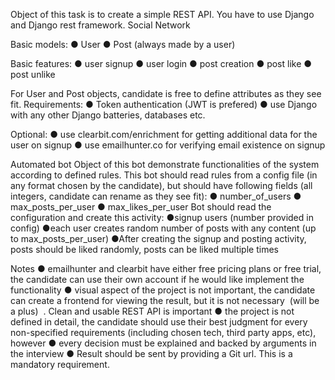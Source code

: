 Object of this task is to create a simple REST API. You have to use Django and Django rest
framework.
Social Network

Basic models:
● User
● Post (always made by a user)

Basic features:
● user signup
● user login
● post creation
● post like
● post unlike

For User and Post objects, candidate is free to define attributes as they see fit.
Requirements:
● Token authentication (JWT is prefered)
● use Django with any other Django batteries, databases etc.

Optional:
● use clearbit.com/enrichment for getting additional data for the user on signup
● use emailhunter.co for verifying email existence on signup

Automated bot
Object of this bot demonstrate functionalities of the system according to defined rules.
This bot should read rules from a config file (in any format chosen by the candidate), but
should have following fields (all integers, candidate can rename as they see fit):
● number_of_users
● max_posts_per_user
● max_likes_per_user
Bot should read the configuration and create this activity:
●signup users (number provided in config)
●each user creates random number of posts with any content (up to
max_posts_per_user)
●After creating the signup and posting activity, posts should be liked randomly, posts
can be liked multiple times

Notes
● emailhunter and clearbit have either free pricing plans or free trial, the candidate can
use their own account if he would like implement the functionality
● visual aspect of the project is not important, the candidate can create a frontend for
viewing the result, but it is not necessary ​ (will be a plus) ​ . Clean and usable REST
API is important
● the project is not defined in detail, the candidate should use their best judgment for
every non-specified requirements (including chosen tech, third party apps, etc),
however
● every decision must be explained and backed by arguments in the interview
● Result should be sent by providing a Git url. This is a mandatory requirement.
